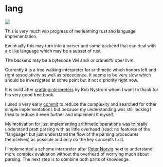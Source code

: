 # lang

![](https://github.com/benmkw/my_lang/workflows/CI/badge.svg)

This is very much wip progress of me learning rust and language implementation.

Eventually this may turn into a parser and some backend that can deal with a c like language which may be a subset of rust.

The backend may be a bytecode VM and/ or cranelift/ qbe/ llvm.

Currently it is a tree walking interpreter for arithmetic which honors left and right associativity as well as precedence.
It seems to be very slow which should be investigated at some point but it not a priority right now.

It is build after [craftinginterpreters](https://github.com/munificent/craftinginterpreters) by Bob Nystrom whom I want to thank for his very good free book.

I used a very early [commit](https://github.com/munificent/craftinginterpreters/blob/17b744787a296e9dd57ac7b1af87486da4ca7f2f/c/compiler.c) to reduce the complexity and searched for other simple implementations but because my understanding was still lacking I tried to reduce it even further and implement it myself.

My motivation for just implementing arithmetic operations was to really understand pratt parsing with as little overhead (read: no features of the "language" but just understand the flow of the parsing procedures themselves) as possible and only do the key concepts first.

I implemented a scheme interpreter after [Peter Norvig](https://norvig.com/lispy.html) next to understand more complex evaluation without the overhead of worrying much about parsing. The next step is to combine both parts of knowledge.
